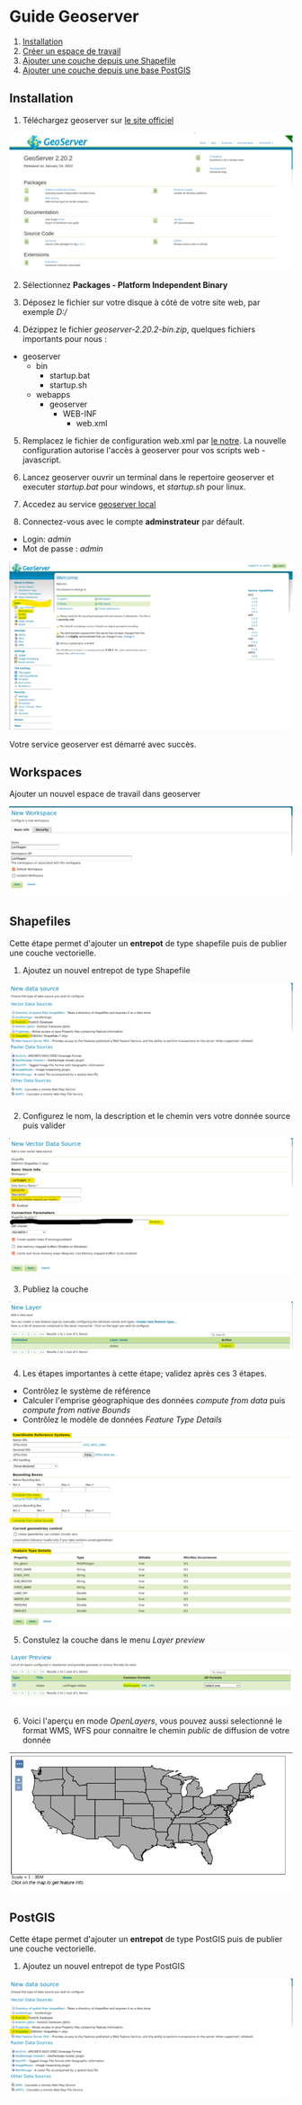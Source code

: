 # Guide Geoserver

<!-- [TOC] -->
1. [Installation](#Installation)
2. [Créer un espace de travail](#Workspaces)
3. [Ajouter une couche depuis une Shapefile](#Shapefiles)
3. [Ajouter une couche depuis une base PostGIS](#PostGIS)

## Installation

1. Téléchargez geoserver sur [le site officiel](http://geoserver.org/release/stable/)

![geoserver](img/geoserver_1.png)

2. Sélectionnez **Packages - Platform Independent Binary**

3. Déposez le fichier sur votre disque à côté de votre site web, par exemple *D:/*

4. Dézippez le fichier *geoserver-2.20.2-bin.zip*, quelques fichiers importants pour nous :

- geoserver
  - bin
    - startup.bat
    - startup.sh
  - webapps
    - geoserver
      - WEB-INF
        - web.xml

5. Remplacez le fichier de configuration web.xml par [le notre](geoserver/web.xml). La nouvelle configuration autorise l'accès à geoserver pour vos scripts web - javascript.

6. Lancez geoserver ouvrir un terminal dans le repertoire geoserver et executer *startup.bat* pour windows, et *startup.sh* pour linux.

7. Accedez au service [geoserver local](http://localhost:8080)


8. Connectez-vous avec le compte **adminstrateur** par défault. 
  - Login: *admin*
  - Mot de passe : *admin*

![geoserver](img/geoserver_2.png)

Votre service geoserver est démarré avec succès.

## Workspaces

Ajouter un nouvel espace de travail dans geoserver

![geoserver](img/geoserver_3.png)

## Shapefiles

Cette étape permet d'ajouter un **entrepot** de type shapefile puis de publier une couche vectorielle.

1. Ajoutez un nouvel entrepot de type Shapefile

![geoserver](img/geoserver_4.png)

2. Configurez le nom, la description et le chemin vers votre donnée source puis valider

![geoserver](img/geoserver_5.png)

3. Publiez la couche

![geoserver](img/geoserver_6.png)

4. Les étapes importantes à cette étape; validez après ces 3 étapes.
- Contrôlez le système de référence
- Calculer l'emprise géographique des données *compute from data* puis *compute from native Bounds*
- Contrôlez le modèle de données *Feature Type Details*

![geoserver](img/geoserver_7.png)

5. Constulez la couche dans le menu *Layer preview*

![geoserver](img/geoserver_8.png)

6. Voici l'aperçu en mode *OpenLayers*, vous pouvez aussi selectionné le format WMS, WFS pour connaitre le chemin *public* de diffusion de votre donnée

![geoserver](img/geoserver_9.png)

## PostGIS

Cette étape permet d'ajouter un **entrepot** de type PostGIS puis de publier une couche vectorielle.

1. Ajoutez un nouvel entrepot de type PostGIS

![geoserver](img/geoserver_4.png)
